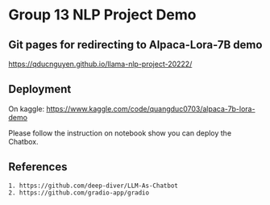 # Group 13 NLP Project Demo

## Git pages for redirecting to Alpaca-Lora-7B demo
https://qducnguyen.github.io/llama-nlp-project-20222/

## Deployment
On kaggle: https://www.kaggle.com/code/quangduc0703/alpaca-7b-lora-demo

Please follow the instruction on notebook show you can deploy the Chatbox.

## References
    1. https://github.com/deep-diver/LLM-As-Chatbot
    2. https://github.com/gradio-app/gradio
